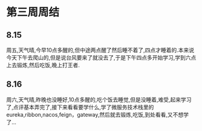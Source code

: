 # 第三周周结

## 8.15
  周五,天气晴,今早10点多醒的,但中途两点醒了然后睡不着了,四点才睡着的.本来说今天下午去爬山的,但是说台风要来了就没去了,于是下午四点多开始学习,学到六点上去锻炼,然后吃饭,晚上打王者.
## 8.16
  周六,天气晴,昨晚也没睡好,10点多醒的,吃个饭去睡觉,但是没睡着,难受,起来学习了,点评基本弄完了,接下来看看要学什么,学了微服务技术栈里的eureka,ribbon,nacos,feign，gateway,然后就去锻炼,吃饭,到处看看,又不想学了...